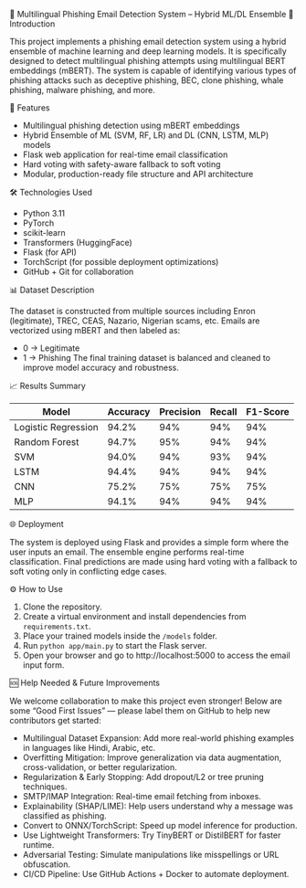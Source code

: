 📧 Multilingual Phishing Email Detection System – Hybrid ML/DL Ensemble
📝 Introduction

This project implements a phishing email detection system using a hybrid ensemble of machine learning and deep learning models.
It is specifically designed to detect multilingual phishing attempts using multilingual BERT embeddings (mBERT).
The system is capable of identifying various types of phishing attacks such as deceptive phishing, BEC, clone phishing, whale phishing, malware phishing, and more.

🚀 Features

- Multilingual phishing detection using mBERT embeddings
- Hybrid Ensemble of ML (SVM, RF, LR) and DL (CNN, LSTM, MLP) models
- Flask web application for real-time email classification
- Hard voting with safety-aware fallback to soft voting
- Modular, production-ready file structure and API architecture

🛠️ Technologies Used

- Python 3.11
- PyTorch
- scikit-learn
- Transformers (HuggingFace)
- Flask (for API)
- TorchScript (for possible deployment optimizations)
- GitHub + Git for collaboration

📊 Dataset Description

The dataset is constructed from multiple sources including Enron (legitimate), TREC, CEAS, Nazario, Nigerian scams, etc.
Emails are vectorized using mBERT and then labeled as:
- 0 → Legitimate
- 1 → Phishing
The final training dataset is balanced and cleaned to improve model accuracy and robustness.

📈 Results Summary

| Model              | Accuracy | Precision | Recall | F1-Score |
|-------------------|----------|-----------|--------|----------|
| Logistic Regression | 94.2% | 94% | 94% | 94% |
| Random Forest       | 94.7% | 95% | 94% | 94% |
| SVM                 | 94.0% | 94% | 93% | 94% |
| LSTM                | 94.4% | 94% | 94% | 94% |
| CNN                 | 75.2% | 75% | 75% | 75% |
| MLP                 | 94.1% | 94% | 94% | 94% |

🌐 Deployment

The system is deployed using Flask and provides a simple form where the user inputs an email. The ensemble engine performs real-time classification.
Final predictions are made using hard voting with a fallback to soft voting only in conflicting edge cases.

⚙️ How to Use

1. Clone the repository.
2. Create a virtual environment and install dependencies from `requirements.txt`.
3. Place your trained models inside the `/models` folder.
4. Run `python app/main.py` to start the Flask server.
5. Open your browser and go to http://localhost:5000 to access the email input form.

🆘 Help Needed & Future Improvements

We welcome collaboration to make this project even stronger! Below are some “Good First Issues” — please label them on GitHub to help new contributors get started:
- Multilingual Dataset Expansion: Add more real-world phishing examples in languages like Hindi, Arabic, etc.
- Overfitting Mitigation: Improve generalization via data augmentation, cross-validation, or better regularization.
- Regularization & Early Stopping: Add dropout/L2 or tree pruning techniques.
- SMTP/IMAP Integration: Real-time email fetching from inboxes.
- Explainability (SHAP/LIME): Help users understand why a message was classified as phishing.
- Convert to ONNX/TorchScript: Speed up model inference for production.
- Use Lightweight Transformers: Try TinyBERT or DistilBERT for faster runtime.
- Adversarial Testing: Simulate manipulations like misspellings or URL obfuscation.
- CI/CD Pipeline: Use GitHub Actions + Docker to automate deployment.

